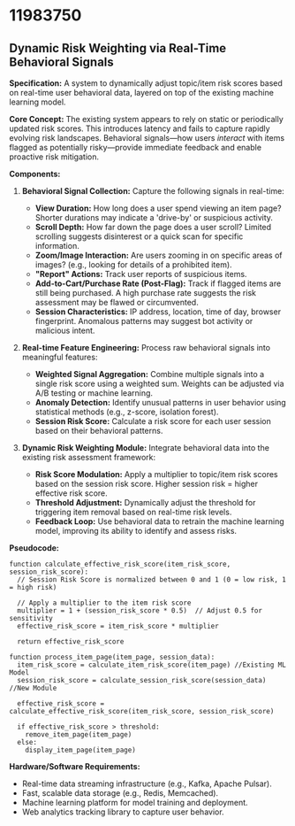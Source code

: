 # 11983750

## Dynamic Risk Weighting via Real-Time Behavioral Signals

**Specification:** A system to dynamically adjust topic/item risk scores based on real-time user behavioral data, layered on top of the existing machine learning model.

**Core Concept:** The existing system appears to rely on static or periodically updated risk scores. This introduces latency and fails to capture rapidly evolving risk landscapes. Behavioral signals—how users *interact* with items flagged as potentially risky—provide immediate feedback and enable proactive risk mitigation.

**Components:**

1.  **Behavioral Signal Collection:** Capture the following signals in real-time:
    *   **View Duration:** How long does a user spend viewing an item page?  Shorter durations may indicate a 'drive-by' or suspicious activity.
    *   **Scroll Depth:** How far down the page does a user scroll?  Limited scrolling suggests disinterest or a quick scan for specific information.
    *   **Zoom/Image Interaction:**  Are users zooming in on specific areas of images?  (e.g., looking for details of a prohibited item).
    *   **"Report" Actions:**  Track user reports of suspicious items.
    *   **Add-to-Cart/Purchase Rate (Post-Flag):**  Track if flagged items are still being purchased.  A high purchase rate suggests the risk assessment may be flawed or circumvented.
    *   **Session Characteristics:** IP address, location, time of day, browser fingerprint. Anomalous patterns may suggest bot activity or malicious intent.

2.  **Real-time Feature Engineering:** Process raw behavioral signals into meaningful features:
    *   **Weighted Signal Aggregation:** Combine multiple signals into a single risk score using a weighted sum. Weights can be adjusted via A/B testing or machine learning.
    *   **Anomaly Detection:** Identify unusual patterns in user behavior using statistical methods (e.g., z-score, isolation forest).
    *   **Session Risk Score:** Calculate a risk score for each user session based on their behavioral patterns.

3.  **Dynamic Risk Weighting Module:** Integrate behavioral data into the existing risk assessment framework:
    *   **Risk Score Modulation:**  Apply a multiplier to topic/item risk scores based on the session risk score.  Higher session risk = higher effective risk score.
    *   **Threshold Adjustment:** Dynamically adjust the threshold for triggering item removal based on real-time risk levels.
    *   **Feedback Loop:**  Use behavioral data to retrain the machine learning model, improving its ability to identify and assess risks.

**Pseudocode:**

```
function calculate_effective_risk_score(item_risk_score, session_risk_score):
  // Session Risk Score is normalized between 0 and 1 (0 = low risk, 1 = high risk)

  // Apply a multiplier to the item risk score
  multiplier = 1 + (session_risk_score * 0.5)  // Adjust 0.5 for sensitivity
  effective_risk_score = item_risk_score * multiplier

  return effective_risk_score

function process_item_page(item_page, session_data):
  item_risk_score = calculate_item_risk_score(item_page) //Existing ML Model
  session_risk_score = calculate_session_risk_score(session_data) //New Module

  effective_risk_score = calculate_effective_risk_score(item_risk_score, session_risk_score)

  if effective_risk_score > threshold:
    remove_item_page(item_page)
  else:
    display_item_page(item_page)
```

**Hardware/Software Requirements:**

*   Real-time data streaming infrastructure (e.g., Kafka, Apache Pulsar).
*   Fast, scalable data storage (e.g., Redis, Memcached).
*   Machine learning platform for model training and deployment.
*   Web analytics tracking library to capture user behavior.